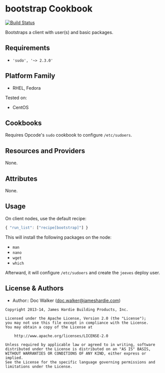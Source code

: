 bootstrap Cookbook
==================
[![Build Status](https://travis-ci.org/jhx/cookbook-bootstrap.png?branch=master)](https://travis-ci.org/jhx/cookbook-bootstrap)

Bootstraps a client with user(s) and basic packages.

Requirements
------------
- `'sudo', '~> 2.3.0'`

Platform Family
---------------
- RHEL, Fedora

Tested on:

- CentOS

Cookbooks
---------
Requires Opcode's `sudo` cookbook to configure `/etc/sudoers`.

Resources and Providers
-----------------------
None.

Attributes
----------
None.

Usage
-----
On client nodes, use the default recipe:

````javascript
{ "run_list": ["recipe[bootstrap]"] }
````

This will install the following packages on the node:

- `man`
- `nano`
- `wget`
- `which`

Afterward, it will configure `/etc/sudoers` and create the `jeeves` deploy user.

License & Authors
-----------------
- Author:: Doc Walker (<doc.walker@jameshardie.com>)

````text
Copyright 2013-14, James Hardie Building Products, Inc.

Licensed under the Apache License, Version 2.0 (the "License");
you may not use this file except in compliance with the License.
You may obtain a copy of the License at

    http://www.apache.org/licenses/LICENSE-2.0

Unless required by applicable law or agreed to in writing, software
distributed under the License is distributed on an "AS IS" BASIS,
WITHOUT WARRANTIES OR CONDITIONS OF ANY KIND, either express or implied.
See the License for the specific language governing permissions and
limitations under the License.
````
